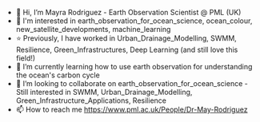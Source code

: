 - 👋 Hi, I’m Mayra Rodriguez - Earth Observation Scientist @ PML (UK)
- 👀 I'm interested in earth_observation_for_ocean_science, ocean_colour, new_satellite_developments, machine_learning 
- ⭐ Previously, I have worked in Urban_Drainage_Modelling, SWMM, Resilience, Green_Infrastructures, Deep Learning (and still love this field!)
- 🌱 I’m currently learning how to use earth observation for understanding the ocean's carbon cycle
- 💞️ I’m looking to collaborate on earth_observation_for_ocean_science - Still interested in SWMM, Urban_Drainage_Modelling, Green_Infrastructure_Applications, Resilience
- 📫 How to reach me https://www.pml.ac.uk/People/Dr-May-Rodriguez

<!---
mr60/mr60 is a ✨ special ✨ repository because its `README.md` (this file) appears on your GitHub profile.
You can click the Preview link to take a look at your changes.
--->
